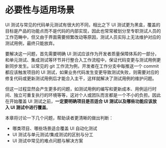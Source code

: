 # 必要性与适用场景

UI 测试与常见的代码单元测试有很大的不同，相比之下 UI 测试更为黑盒，覆盖的目标是产品的功能点而不是代码的内部实现，因此也常常被划分至专职测试人员的工作范畴中，但又由于界面需要频繁改动等原因，测试人员实际上无法维护对应的测试用例，最终只能放弃。

要解决这一问题，首先需要明确 UI 测试应该作为开发者质量保障体系的一部分，和单元测试、集成测试等环节并行整合入工作流程中，保证代码变更与测试用例更新同步发生。以常见的 git 工作流为例，开发者在工作分支中每推送一个 commit 都应该触发项目的 UI 测试，如果业务代码发生变更导致测试失败，则需要对应的修复代码或更新测试用例后才能合入主干，这样就解决了测试用例的维护问题。

但这一过程显然会产生更多的问题，如测试用例的编写和更新成本、用例运行时间、独立可重复执行的环境等等，这对个人或团队而言都是一个不小的负担。因此在开始覆盖 UI 测试之前，**一定要明确项目是否适合 UI 测试以及哪些功能应该放入 UI 测试中进行覆盖**。

本章将讨论一下几个问题，帮助读者更清晰的做出判断：

* 哪类项目、哪些场景适合覆盖 UI 自动化测试
* UI 测试与单元测试/集成测试的区别与分工
* UI 测试中常见的难点问题与解决方案




